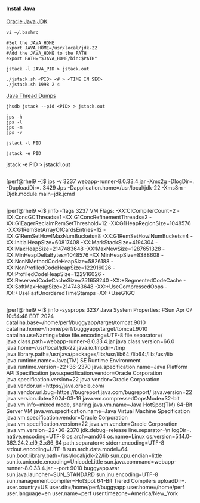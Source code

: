#### Install Java

[Oracle Java JDK](https://www.oracle.com/java/technologies/downloads/)

```
vi ~/.bashrc
```
```
#Set the JAVA_HOME
export JAVA_HOME=/usr/local/jdk-22
#Add the JAVA_HOME to the PATH
export PATH="$JAVA_HOME/bin:$PATH"
```

```
jstack -l JAVA_PID > jstack.out
```
```
./jstack.sh <PID> <# > <TIME IN SEC>
./jstack.sh 1998 2 4
```

[Java Thread Dumps](https://access.redhat.com/solutions/18178)


```
jhsdb jstack --pid <PID> > jstack.out
```

```
jps -h
jps -l
jps -m
jps -v
```

```
jstack -l PID
```
```
jstack -e PID
```
jstack -e PID > jstack1.out
```

```
[perf@rhel9 ~]$ jps -v
3237 webapp-runner-8.0.33.4.jar -Xmx2g -DlogDir=. -DuploadDir=.
3429 Jps -Dapplication.home=/usr/local/jdk-22 -Xms8m -Djdk.module.main=jdk.jcmd
```
```
[perf@rhel9 ~]$ jinfo -flags 3237
VM Flags:
-XX:CICompilerCount=2 -XX:ConcGCThreads=1 -XX:G1ConcRefinementThreads=2 -XX:G1EagerReclaimRemSetThreshold=12 -XX:G1HeapRegionSize=1048576 -XX:G1RemSetArrayOfCardsEntries=12 -XX:G1RemSetHowlMaxNumBuckets=8 -XX:G1RemSetHowlNumBuckets=4 -XX:InitialHeapSize=60817408 -XX:MarkStackSize=4194304 -XX:MaxHeapSize=2147483648 -XX:MaxNewSize=1287651328 -XX:MinHeapDeltaBytes=1048576 -XX:MinHeapSize=8388608 -XX:NonNMethodCodeHeapSize=5826188 -XX:NonProfiledCodeHeapSize=122916026 -XX:ProfiledCodeHeapSize=122916026 -XX:ReservedCodeCacheSize=251658240 -XX:+SegmentedCodeCache -XX:SoftMaxHeapSize=2147483648 -XX:+UseCompressedOops -XX:+UseFastUnorderedTimeStamps -XX:+UseG1GC
```
```
[perf@rhel9 ~]$ jinfo -sysprops 3237
Java System Properties:
#Sun Apr 07 10:54:48 EDT 2024
catalina.base=/home/perf/buggyapp/target/tomcat.9010
catalina.home=/home/perf/buggyapp/target/tomcat.9010
catalina.useNaming=false
file.encoding=UTF-8
file.separator=/
java.class.path=webapp-runner-8.0.33.4.jar
java.class.version=66.0
java.home=/usr/local/jdk-22
java.io.tmpdir=/tmp
java.library.path=/usr/java/packages/lib\:/usr/lib64\:/lib64\:/lib\:/usr/lib
java.runtime.name=Java(TM) SE Runtime Environment
java.runtime.version=22+36-2370
java.specification.name=Java Platform API Specification
java.specification.vendor=Oracle Corporation
java.specification.version=22
java.vendor=Oracle Corporation
java.vendor.url=https\://java.oracle.com/
java.vendor.url.bug=https\://bugreport.java.com/bugreport/
java.version=22
java.version.date=2024-03-19
java.vm.compressedOopsMode=32-bit
java.vm.info=mixed mode, sharing
java.vm.name=Java HotSpot(TM) 64-Bit Server VM
java.vm.specification.name=Java Virtual Machine Specification
java.vm.specification.vendor=Oracle Corporation
java.vm.specification.version=22
java.vm.vendor=Oracle Corporation
java.vm.version=22+36-2370
jdk.debug=release
line.separator=\n
logDir=.
native.encoding=UTF-8
os.arch=amd64
os.name=Linux
os.version=5.14.0-362.24.2.el9_3.x86_64
path.separator=\:
stderr.encoding=UTF-8
stdout.encoding=UTF-8
sun.arch.data.model=64
sun.boot.library.path=/usr/local/jdk-22/lib
sun.cpu.endian=little
sun.io.unicode.encoding=UnicodeLittle
sun.java.command=webapp-runner-8.0.33.4.jar --port 9010 buggyapp.war
sun.java.launcher=SUN_STANDARD
sun.jnu.encoding=UTF-8
sun.management.compiler=HotSpot 64-Bit Tiered Compilers
uploadDir=.
user.country=US
user.dir=/home/perf/buggyapp
user.home=/home/perf
user.language=en
user.name=perf
user.timezone=America/New_York

```